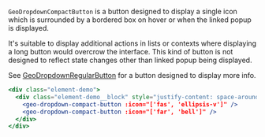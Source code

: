 `GeoDropdownCompactButton` is a button designed to display a single icon which
is surrounded by a bordered box on hover or when the linked popup is displayed.

It's suitable to display additional actions in lists or contexts where displaying
a long button would overcrow the interface. This kind of button is not designed
to reflect state changes other than linked popup being displayed.

See [GeoDropdownRegularButton](./#/Elements/GeoDropdown?id=geodropdownregularbutton)
for a button designed to display more info.

```jsx live
<div class="element-demo">
  <div class="element-demo__block" style="justify-content: space-around;">
    <geo-dropdown-compact-button :icon="['fas', 'ellipsis-v']" />
    <geo-dropdown-compact-button :icon="['far', 'bell']" />
  </div>
</div>
```
